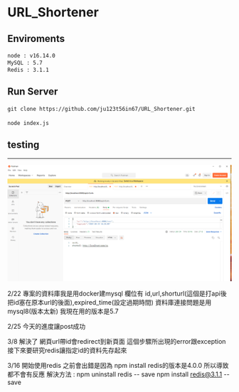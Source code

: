 # URL_Shortener

## Enviroments
```
node : v16.14.0
MySQL : 5.7
Redis : 3.1.1

```
## Run Server

```
git clone https://github.com/ju123t56in67/URL_Shortener.git

node index.js

```

## testing
---------------------------------------------------
![image](https://github.com/ju123t56in67/URL_Shortener/blob/main/postman.png)














2/22 專案的資料庫我是用docker建mysql 欄位有 id,url,shorturl(這個是打api後把id塞在原本url的後面),expired_time(設定過期時間)  資料庫連接問題是用mysql8(版本太新) 我現在用的版本是5.7


2/25 今天的進度讓post成功  


3/8 解決了 網頁url帶id會redirect到新頁面 這個步驟所出現的error跟exception 接下來要研究redis讓指定id的資料先存起來

3/16 開始使用redis 之前會出錯是因為 npm install redis的版本是4.0.0 所以導致都不會有反應
    解決方法 : npm uninstall redis -- save
              npm install redis@3.1.1 -- save 
